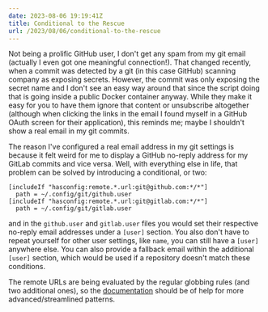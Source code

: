 ```yaml
---
date: 2023-08-06 19:19:41Z
title: Conditional to the Rescue
url: /2023/08/06/conditional-to-the-rescue
---
```


Not being a prolific GitHub user, I don't get any spam from my git email (actually I even got one meaningful connection!). That changed recently, when a commit was detected by a git (in this case GitHub) scanning company as exposing secrets. However, the commit was only exposing the secret name and I don't see an easy way around that since the script doing that is going inside a public Docker container anyway. While they make it easy for you to have them ignore that content or unsubscribe altogether (although when clicking the links in the email I found myself in a GitHub OAuth screen for their application), this reminds me; maybe I shouldn't show a real email in my git commits.

The reason I've configured a real email address in my git settings is because it felt weird for me to display a GitHub no-reply address for my GitLab commits and vice versa. Well, with everything else in life, that problem can be solved by introducing a conditional, or two:

```
[includeIf "hasconfig:remote.*.url:git@github.com:*/*"]
  path = ~/.config/git/github.user
[includeIf "hasconfig:remote.*.url:git@gitlab.com:*/*"]
  path = ~/.config/git/gitlab.user
```

and in the `github.user` and `gitlab.user` files you would set their respective no-reply email addresses under a `[user]` section. You also don't have to repeat yourself for other user settings, like `name`, you can still have a `[user]` anywhere else. You can also provide a fallback email within the additional `[user]` section, which would be used if a repository doesn't match these conditions.

The remote URLs are being evaluated by the regular globbing rules (and two additional ones), so the [documentation](https://git-scm.com/docs/git-config#_conditional_includes) should be of help for more advanced/streamlined patterns.
